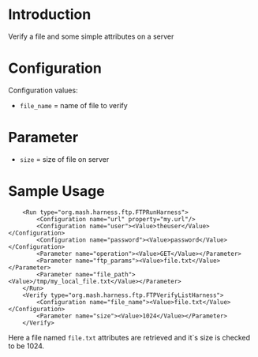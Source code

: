 # Introduction #

Verify a file and some simple attributes on a server

# Configuration #
Configuration values:
  * `file_name` = name of file to verify

# Parameter #
  * `size` = size of file on server

# Sample Usage #
```
    <Run type="org.mash.harness.ftp.FTPRunHarness">
        <Configuration name="url" property="my.url"/>
        <Configuration name="user"><Value>theuser</Value></Configuration>
        <Configuration name="password"><Value>password</Value></Configuration>
        <Parameter name="operation"><Value>GET</Value></Parameter>
        <Parameter name="ftp_params"><Value>file.txt</Value></Parameter>
        <Parameter name="file_path"><Value>/tmp/my_local_file.txt</Value></Parameter>
    </Run>
    <Verify type="org.mash.harness.ftp.FTPVerifyListHarness">
        <Configuration name="file_name"><Value>file.txt</Value></Configuration>
        <Parameter name="size"><Value>1024</Value></Parameter>
    </Verify>
```

Here a file named `file.txt` attributes are retrieved and it`s size is checked to be 1024.